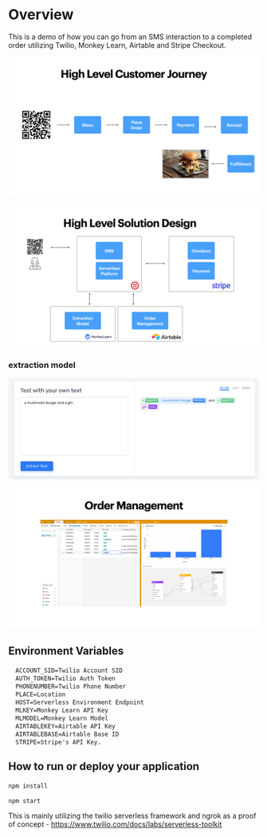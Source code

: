 # Overview

This is a demo of how you can go from an SMS interaction to a completed order utilizing Twilio, Monkey Learn, Airtable and Stripe Checkout.

![high level customer journey](assets/readme_assets/stripe.003.jpeg)

![high level customer journey](assets/readme_assets/stripe.004.jpeg)

### extraction model
![high level customer journey](assets/readme_assets/model_example.jpg)

![high level customer journey](assets/readme_assets/stripe.005.jpeg)

## Environment Variables

```
  ACCOUNT_SID=Twilio Account SID
  AUTH_TOKEN=Twilio Auth Token 
  PHONENUMBER=Twilio Phone Number
  PLACE=Location
  HOST=Serverless Environment Endpoint 
  MLKEY=Monkey Learn API Key
  MLMODEL=Monkey Learn Model
  AIRTABLEKEY=Airtable API Key 
  AIRTABLEBASE=Airtable Base ID
  STRIPE=Stripe's API Key.
```
## How to run or deploy your application

```
npm install
```

```
npm start
```

This is mainly utilizing the twilio serverless framework and ngrok as a proof of concept - https://www.twilio.com/docs/labs/serverless-toolkit
